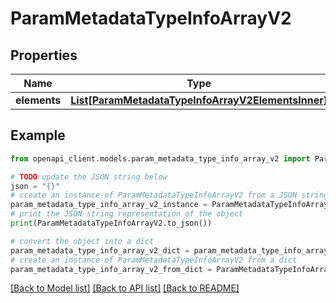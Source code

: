 # ParamMetadataTypeInfoArrayV2


## Properties

Name | Type | Description | Notes
------------ | ------------- | ------------- | -------------
**elements** | [**List[ParamMetadataTypeInfoArrayV2ElementsInner]**](ParamMetadataTypeInfoArrayV2ElementsInner.md) |  | [optional] 

## Example

```python
from openapi_client.models.param_metadata_type_info_array_v2 import ParamMetadataTypeInfoArrayV2

# TODO update the JSON string below
json = "{}"
# create an instance of ParamMetadataTypeInfoArrayV2 from a JSON string
param_metadata_type_info_array_v2_instance = ParamMetadataTypeInfoArrayV2.from_json(json)
# print the JSON string representation of the object
print(ParamMetadataTypeInfoArrayV2.to_json())

# convert the object into a dict
param_metadata_type_info_array_v2_dict = param_metadata_type_info_array_v2_instance.to_dict()
# create an instance of ParamMetadataTypeInfoArrayV2 from a dict
param_metadata_type_info_array_v2_from_dict = ParamMetadataTypeInfoArrayV2.from_dict(param_metadata_type_info_array_v2_dict)
```
[[Back to Model list]](../README.md#documentation-for-models) [[Back to API list]](../README.md#documentation-for-api-endpoints) [[Back to README]](../README.md)


